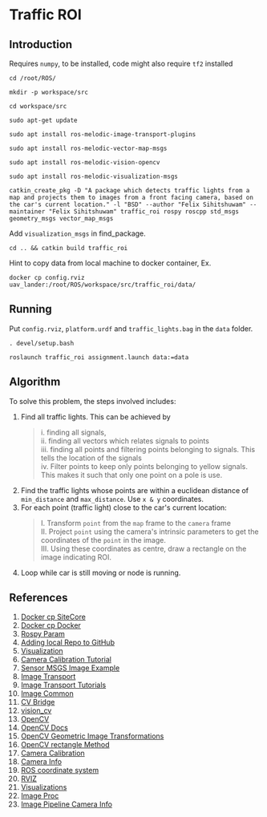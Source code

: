 # Traffic ROI
## Introduction
Requires `numpy`,  to be installed, code might also require `tf2` installed

```
cd /root/ROS/
```

```
mkdir -p workspace/src
```

```
cd workspace/src
```

```
sudo apt-get update
```

```
sudo apt install ros-melodic-image-transport-plugins
```

```
sudo apt install ros-melodic-vector-map-msgs
```

```
sudo apt install ros-melodic-vision-opencv
```
```
sudo apt install ros-melodic-visualization-msgs
```

```
catkin_create_pkg -D "A package which detects traffic lights from a map and projects them to images from a front facing camera, based on the car's current location." -l "BSD" --author "Felix Sihitshuwam" --maintainer "Felix Sihitshuwam" traffic_roi rospy roscpp std_msgs geometry_msgs vector_map_msgs
```
Add `visualization_msgs` in find_package.
```
cd .. && catkin build traffic_roi
```

Hint to copy data from local machine to docker container, Ex.
```
docker cp config.rviz uav_lander:/root/ROS/workspace/src/traffic_roi/data/
```

## Running
Put `config.rviz`, `platform.urdf` and `traffic_lights.bag` in the `data` folder.

```
. devel/setup.bash 
```
```
roslaunch traffic_roi assignment.launch data:=data
```

## Algorithm
To solve this problem, the steps involved includes:
1. Find all traffic lights. This can be achieved by 
    > i. finding all signals, \
    > ii. finding all vectors which relates signals to points \
    > iii. finding all points and filtering points belonging to signals. This tells the location of the signals \
    > iv. Filter points to keep only points belonging to yellow signals. This makes it such that only one point on a pole is use.
2. Find the traffic lights whose points are within a euclidean distance of `min_distance` and `max_distance`. Use `x & y` coordinates. 
3. For each point (traffic light) close to the car's current location:
    > I.   Transform `point` from the `map` frame to the `camera` frame \
    > II.  Project `point` using the camera's intrinsic parameters to get the coordinates of the `point` in the image. \
    > III. Using these coordinates as centre, draw a rectangle on the image indicating ROI.
4. Loop while car is still moving or node is running.

## References
1. [Docker cp SiteCore](https://support.sitecore.com/kb?id=kb_article_view&sysparm_article=KB0383441)
2. [Docker cp Docker](https://docs.docker.com/engine/reference/commandline/cp/)
3. [Rospy Param](http://wiki.ros.org/rospy/Overview/Parameter%20Server)
4. [Adding local Repo to GitHub](https://docs.github.com/en/migrations/importing-source-code/using-the-command-line-to-import-source-code/adding-locally-hosted-code-to-github)
5. [Visualization](http://wiki.ros.org/rviz/Tutorials/Markers%3A%20Basic%20Shapes)
6. [Camera Calibration Tutorial](https://towardsdatascience.com/image-formation-and-pinhole-model-of-the-camera-53872ee4ee92)
7. [Sensor MSGS Image Example](https://www.programcreek.com/python/example/67933/sensor_msgs.msg.Image)
8. [Image Transport](http://wiki.ros.org/image_transport)
9. [Image Transport Tutorials](http://wiki.ros.org/image_transport/Tutorials)
10. [Image Common](https://wiki.ros.org/image_common)
11. [CV Bridge](http://wiki.ros.org/cv_bridge/Tutorials/ConvertingBetweenROSImagesAndOpenCVImagesPython)
12. [vision_cv](http://wiki.ros.org/vision_opencv)
13. [OpenCV](https://opencv.org/)
14. [OpenCV Docs](https://docs.opencv.org/3.4/)
15. [OpenCV Geometric Image Transformations](https://docs.opencv.org/3.4/da/d54/group__imgproc__transform.html)
16. [OpenCV rectangle Method](https://www.geeksforgeeks.org/python-opencv-cv2-rectangle-method/)
17. [Camera Calibration](http://wiki.ros.org/camera_calibration/Tutorials/MonocularCalibration)
18. [Camera Info](https://www.ros.org/reps/rep-0104.html#camerainfo)
19. [ROS coordinate system](https://www.ros.org/reps/rep-0103.html#coordinate-frame-conventions)
20. [RVIZ](http://wiki.ros.org/rviz/UserGuide)
21. [Visualizations](http://wiki.ros.org/visualization/Tutorials)
22. [Image Proc](https://wiki.ros.org/image_proc)
23. [Image Pipeline Camera Info](https://wiki.ros.org/image_pipeline/CameraInfo)

